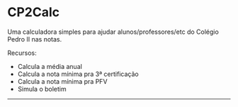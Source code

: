 # CP2Calc
Uma calculadora simples para ajudar alunos/professores/etc do Colégio Pedro II nas notas.

Recursos:

- Calcula a média anual
- Calcula a nota mínima pra 3ª certificação
- Calcula a nota mínima pra PFV
- Simula o boletim

-----------------------------------------------------------------------------------------
